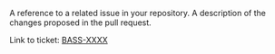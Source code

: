 A reference to a related issue in your repository.
A description of the changes proposed in the pull request.

Link to ticket: [BASS-XXXX](https://tardisone.atlassian.net/browse/BASS-XXXX)
